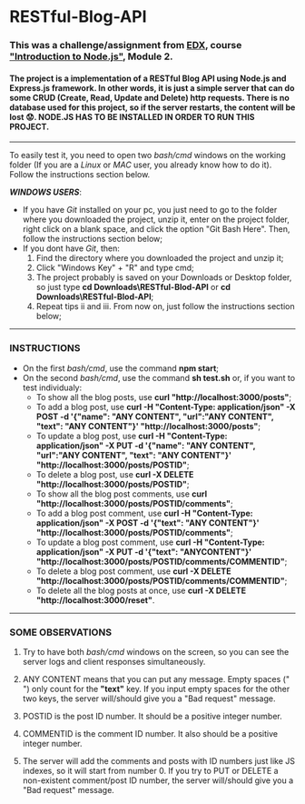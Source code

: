 # RESTful-Blog-API

### This was a challenge/assignment from [EDX](https://edx.org), course ["Introduction to Node.js"](https://www.edx.org/course/introduction-to-nodejs), Module 2. 

#### The project is a implementation of a RESTful Blog API using Node.js and Express.js framework. In other words, it is just a simple server that can do some CRUD (Create, Read, Update and Delete) http requests. There is no database used for this project, so if the server restarts, the content will be lost :worried:. NODE.JS HAS TO BE INSTALLED IN ORDER TO RUN THIS PROJECT.

- - - - 

To easily test it, you need to open two *bash/cmd* windows on the working folder (If you are a *Linux* or *MAC* user, you already know how to do it). Follow the instructions section below.

___WINDOWS USERS___:
  * If you have *Git* installed on your pc, you just need to go to the folder where you downloaded the project, unzip it, enter on the project folder, right click on a blank space, and click the option "Git Bash Here". Then, follow the instructions section below;
  * If you dont have *Git*, then:
    1. Find the directory where you downloaded the project and unzip it;
    2. Click "Windows Key" + "R" and type cmd;
    3. The project probably is saved on your Downloads or Desktop folder, so just type **cd Downloads\RESTful-Blod-API** or **cd Downloads\RESTful-Blod-API**;
    4. Repeat tips ii and iii. From now on, just follow the instructions section below;
    
- - - -

### INSTRUCTIONS

  * On the first *bash/cmd*, use the command **npm start**;
  * On the second *bash/cmd*, use the command **sh test.sh** or, if you want to test individualy:
    * To show all the blog posts, use **curl "http&#58;//localhost:3000/posts"**;
    * To add a blog post, use **curl -H "Content-Type: application/json" -X POST -d '{"name": "ANY CONTENT", "url":"ANY CONTENT", "text": "ANY CONTENT"}' "http&#58;//localhost:3000/posts"**;
    * To update a blog post, use **curl -H "Content-Type: application/json" -X PUT -d '{"name": "ANY CONTENT", "url":"ANY CONTENT", "text": "ANY CONTENT"}' "http&#58;//localhost:3000/posts/POSTID"**;
    * To delete a blog post, use **curl -X DELETE "http&#58;//localhost:3000/posts/POSTID"**;
    * To show all the blog post comments, use **curl "http&#58;//localhost:3000/posts/POSTID/comments"**;
    * To add a blog post comment, use **curl -H "Content-Type: application/json" -X POST -d '{"text": "ANY CONTENT"}'  "http&#58;//localhost:3000/posts/POSTID/comments"**; 
    * To update a blog post comment, use **curl -H "Content-Type: application/json" -X PUT -d '{"text": "ANYCONTENT"}'  "http&#58;//localhost:3000/posts/POSTID/comments/COMMENTID"**;
    * To delete a blog post comment, use **curl -X DELETE "http&#58;//localhost:3000/posts/POSTID/comments/COMMENTID"**;
    * To delete all the blog posts at once, use **curl -X DELETE "http&#58;//localhost:3000/reset"**.
    
- - - -    

### SOME OBSERVATIONS

1. Try to have both *bash/cmd* windows on the screen, so you can see the server logs and client responses simultaneously.

2. ANY CONTENT means that you can put any message. Empty spaces (" ") only count for the **"text"** key. If you input empty spaces for the other two keys, the server will/should give you a "Bad request" message.

3. POSTID is the post ID number. It should be a positive integer number.

4. COMMENTID is the comment ID number. It also should be a positive integer number.

5. The server will add the comments and posts with ID numbers just like JS indexes, so it will start from number 0. If you try to PUT or DELETE a non-existent comment/post ID number, the server will/should give you a "Bad request" message.
